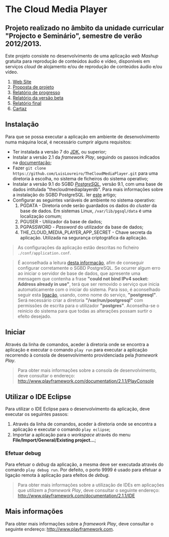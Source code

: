 # The Cloud Media Player

## Projeto realizado no âmbito da unidade curricular "Projecto e Seminário", semestre de verão 2012/2013.

Este projeto consiste no desenvolvimento de uma aplicação _web Mashup_ gratuita para reprodução de conteúdos áudio e vídeo, disponíveis em serviços _cloud_ de alojamento e/ou de reprodução de conteúdos áudio e/ou vídeo.

1. [Web Site](http://thecloudmediaplayer.herokuapp.com)
1. [Proposta de projeto](https://www.dropbox.com/s/larslc6nq7cau5f/pp32186.pdf)
1. [Relatório de progresso](https://www.dropbox.com/s/8gjpnj9l9v25uo4/rp32186.pdf)
1. [Relatório da versão beta](https://www.dropbox.com/s/gkpb5rq66elqcua/rvb32186.pdf)
1. [Relatório final](https://www.dropbox.com/s/bhhe4h0pcy9lqsk/Relat%C3%B3rio_final.pdf)
1. [Cartaz](https://www.dropbox.com/s/zb9mwi0492h5tvj/c32186.pdf)

## Instalação
Para que se possa executar a aplicação em ambiente de desenvolvimento numa máquina local, é necessário cumprir alguns requisitos:

* Ter instalada a versão 7 do [JDK](http://www.oracle.com/technetwork/java/javase/downloads/index.html), ou superior;
* Instalar a versão 2.1 da _framework Play_, seguindo os passos indicados na [documentação](http://www.playframework.com/documentation/2.1.1/Installing);
* Fazer `git clone https://github.com/LuisLoureiro/TheCloudMediaPlayer.git` para uma diretoria à escolha, no sistema de ficheiros do sistema operativo;
* Instalar a versão 9.1 do SGBD _[PostgreSQL](http://www.postgresql.org/download/)_, versão 9.1, com uma base de dados intitulada "thecloudmediaplayerdb". Para mais informações sobre a instalação do SGBD PostgreSQL. ler [este](http://www.postgresql.org/docs/9.1/static/installation.html) artigo;
* Configurar as seguintes variáveis de ambiente no sistema operativo:
    1. PGDATA - Diretoria onde serão guardados os dados do _cluster_ da base de dados. Em sistemas Linux, `/var/lib/pgsql/data` é uma localização comum;
    1. PGUSER - Utilizador da base de dados;
	1. PGPASSWORD - _Password_ do utilizador da base de dados;
	1. THE_CLOUD_MEDIA_PLAYER_APP_SECRET - Chave secreta da aplicação. Utilizada na segurança criptográfica da aplicação.
	
> As configurações da aplicação estão descritas no ficheiro `./conf/application.conf`.

> É aconselhada a leitura [desta informação](http://www.postgresql.org/docs/9.1/static/creating-cluster.html), afim de conseguir configurar corretamente o SGBD PostgreSQL. Se ocurrer algum erro ao iniciar o servidor de base de dados, que apresente uma mensagem que contenha a frase **"could not bind IPv4 socket: Address already in use"**, terá que ser removido o serviço que inicia automaticamente com o iniciar do sistema. Para isso, é aconselhado seguir esta [ligação](http://www.aboutlinux.info/2006/04/enabling-and-disabling-services-during_01.html), usando, como nome do serviço, **"postgresql"**. Será necessário criar a diretoria **"/var/run/postgresql"** com permissões de escrita para o utilizador **"postgres"**. Aconselha-se o reinicio do sistema para que todas as alterações possam surtir o efeito desejado.

## Iniciar
Através da linha de comandos, aceder à diretoria onde se encontra a aplicação e executar o comando `play run` para executar a aplicação recorrendo à consola de desenvolvimento providenciada pela _framework Play_.
> Para obter mais informações sobre a consola de desenvolvimento, deve consultar o endereço: http://www.playframework.com/documentation/2.1.1/PlayConsole

## Utilizar o IDE Eclipse
Para utilizar o IDE Eclipse para o desenvolvimento da aplicação, deve executar os seguintes passos:

1. Através da linha de comandos, aceder à diretoria onde se encontra a aplicação e executar o comando `play eclipse`;
1. Importar a aplicação para o _workspace_ através do menu **File/Import/General/Existing project...**;

### Efetuar debug
Para efetuar o _debug_ da aplicação, a mesma deve ser executada através do comando `play debug run`. Por defeito, o porto 9999 é usado para efetuar a ligação remota à aplicação para efeitos de _debug_.


> Para obter mais informações sobre a utilização de IDEs em aplicações que utilizem a _framework Play_, deve consultar o seguinte endereço: http://www.playframework.com/documentation/2.1.1/IDE

## Mais informações
Para obter mais informações sobre a _framework Play_, deve consultar o seguinte endereço: http://www.playframework.com.

